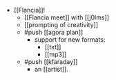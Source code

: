 - [[Flancia]]!
  - [[Flancia meet]] with [[j0lms]]
  - [[prompting of creativity]]
  - #push [[agora plan]]
    - support for new formats:
      - [[txt]]
      - [[mp3]]
  - #push [[kfaraday]]
    - an [[artist]].
